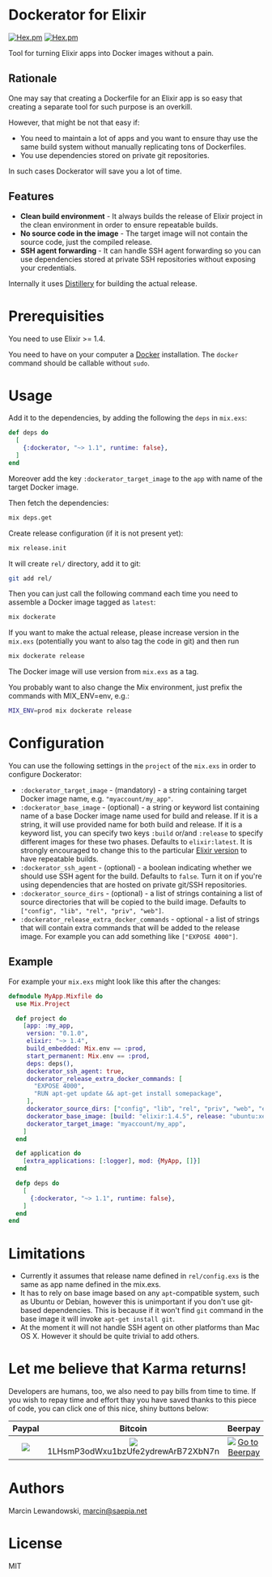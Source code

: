 # Dockerator for Elixir

[![Hex.pm](https://img.shields.io/hexpm/v/dockerator.svg)](https://hex.pm/packages/dockerator)
[![Hex.pm](https://img.shields.io/hexpm/dt/dockerator.svg)](https://hex.pm/packages/dockerator)

Tool for turning Elixir apps into Docker images without a pain.

## Rationale

One may say that creating a Dockerfile for an Elixir app is so easy that
creating a separate tool for such purpose is an overkill.

However, that might be not that easy if:

* You need to maintain a lot of apps and you want to ensure thay use the same
  build system without manually replicating tons of Dockerfiles.
* You use dependencies stored on private git repositories.

In such cases Dockerator will save you a lot of time.

## Features

* **Clean build environment** - It always builds the release of Elixir project 
  in the clean environment in order to ensure repeatable builds.
* **No source code in the image** - The target image will not contain the
  source code, just the compiled release.
* **SSH agent forwarding** - It can handle SSH agent forwarding so you can use 
  dependencies stored at private SSH repositories without exposing your 
  credentials.

Internally it uses [Distillery](https://github.com/bitwalker/distillery) for
building the actual release.


# Prerequisities

You need to use Elixir >= 1.4.

You need to have on your computer a [Docker](https://docker.io) installation.
The `docker` command should be callable without `sudo`.


# Usage

Add it to the dependencies, by adding the following the `deps` in `mix.exs`:

```elixir
def deps do
  [
    {:dockerator, "~> 1.1", runtime: false},
  ]
end
``` 

Moreover add the key `:dockerator_target_image` to the `app` with name of the
target Docker image.

Then fetch the dependencies:

```bash
mix deps.get
```

Create release configuration (if it is not present yet):

```bash
mix release.init
```

It will create `rel/` directory, add it to git:

```bash
git add rel/
```


Then you can just call the following command each time you need to assemble
a Docker image tagged as `latest`:

```bash
mix dockerate
```

If you want to make the actual release, please increase version in the
`mix.exs` (potentially you want to also tag the code in git) and then run

```bash
mix dockerate release
```

The Docker image will use version from `mix.exs` as a tag.

You probably want to also change the Mix environment, just prefix the
commands with MIX_ENV=env, e.g.:


```bash
MIX_ENV=prod mix dockerate release
```



# Configuration

You can use the following settings in the `project` of the `mix.exs` in order
to configure Dockerator:

* `:dockerator_target_image` - (mandatory) - a string containing target
  Docker image name, e.g. `"myaccount/my_app"`.
* `:dockerator_base_image` - (optional) - a string or keyword list containing 
  name of a base Docker image name used for build and release. If it is
  a string, it will use provided name for both build and release. If it is
  a keyword list, you can specify two keys `:build` or/and `:release` to
  specify different images for these two phases. Defaults to 
  `elixir:latest`. It is strongly encouraged to change this to the particular
  [Elixir version](https://hub.docker.com/r/library/elixir/tags/) to have
  repeatable builds.
* `:dockerator_ssh_agent` - (optional) - a boolean indicating whether
  we should use SSH agent for the build. Defaults to `false`. Turn it on
  if you're using dependencies that are hosted on private git/SSH repositories.
* `:dockerator_source_dirs` - (optional) - a list of strings containing a list
  of source directories that will be copied to the build image. Defaults to
  `["config", "lib", "rel", "priv", "web"]`.
* `:dockerator_release_extra_docker_commands` - optional - a list of strings that
  will contain extra commands that will be added to the release image. For
  example you can add something like `["EXPOSE 4000"]`. 

## Example

For example your `mix.exs` might look like this after the changes:

```elixir
defmodule MyApp.Mixfile do
  use Mix.Project

  def project do
    [app: :my_app,
     version: "0.1.0",
     elixir: "~> 1.4",
     build_embedded: Mix.env == :prod,
     start_permanent: Mix.env == :prod,
     deps: deps(),
     dockerator_ssh_agent: true,
     dockerator_release_extra_docker_commands: [
       "EXPOSE 4000",
       "RUN apt-get update && apt-get install somepackage",
     ],
     dockerator_source_dirs: ["config", "lib", "rel", "priv", "web", "extra"],
     dockerator_base_image: [build: "elixir:1.4.5", release: "ubuntu:xenial"],
     dockerator_target_image: "myaccount/my_app",
    ]
  end

  def application do
    [extra_applications: [:logger], mod: {MyApp, []}]
  end

  defp deps do
    [
      {:dockerator, "~> 1.1", runtime: false},
    ]
  end
end
```


# Limitations

* Currently it assumes that release name defined in `rel/config.exs` is 
  the same as app name defined in the mix.exs.
* It has to rely on base image based on any `apt`-compatible system, such as 
  Ubuntu or Debian, however this is unimportant if you don't use git-based 
  dependencies. This is because if it won't find `git` command in the base
  image it will invoke `apt-get install git`.
* At the moment it will not handle SSH agent on other platforms than Mac OS X.
  However it should be quite trivial to add others.


# Let me believe that Karma returns!

Developers are humans, too, we also need to pay bills from time to time. If you
wish to repay time and effort thay you have saved thanks to this piece of code,
you can click one of this nice, shiny buttons below:

| Paypal | Bitcoin | Beerpay |
| :----: | :-----: | :-----: |
| [![](https://www.paypalobjects.com/en_US/i/btn/btn_donateCC_LG.gif)](https://www.paypal.com/cgi-bin/webscr?cmd=_s-xclick&hosted_button_id=5BF9TT5YQNU5J) | [![](https://i.imgur.com/dFkg3fw.png)](https://i.imgur.com/5VJeR9h.png)<br> 1LHsmP3odWxu1bzUfe2ydrewArB72XbN7n | [![Go to Beerpay](https://beerpay.io/mspanc/jumbo/badge.svg)](https://beerpay.io/mspanc/jumbo) |


# Authors

Marcin Lewandowski, marcin@saepia.net


# License

MIT